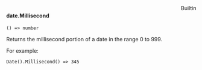 <div style="float:right"><span class="builtin">Builtin</span></div>

#### date.Millisecond

``` suneido
() => number
```

Returns the millisecond  portion of a date in the range 0 to 999.

For example:

``` suneido
Date().Millisecond() => 345
```
